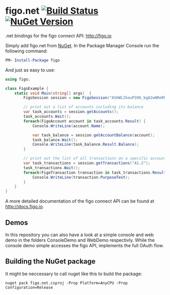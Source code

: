 figo.net [![Build Status](https://travis-ci.org/figo-connect/net-figo.png)](https://travis-ci.org/figo-connect/net-figo) [![NuGet Version](http://img.shields.io/nuget/v/figo.svg?style=flat)](https://www.nuget.org/packages/figo/)
===========

.net bindings for the figo connect API: http://figo.io

Simply add figo.net from [NuGet](https://www.nuget.org/packages/figo). In the Package Manager Console run the following command:
```powershell
PM> Install-Package figo
```

And just as easy to use:
```csharp
using figo;

class FigoExample {
	static void Main(string[] args)  {
        FigoSession session = new FigoSession("ASHWLIkouP2O6_bgA2wWReRhletgWKHYjLqDaqb0LFfamim9RjexTo22ujRIP_cjLiRiSyQXyt2kM1eXU2XLFZQ0Hro15HikJQT_eNeT_9XQ");

		// print out a list of accounts including its balance
        var task_accounts = session.getAccounts();
        task_accounts.Wait();
        foreach(FigoAccount account in task_accounts.Result) {
            Console.WriteLine(account.Name);

            var task_balance = session.getAccountBalance(account);
            task_balance.Wait();
            Console.WriteLine(task_balance.Result.Balance);
		}

		// print out the list of all transactions on a specific account
        var task_transactions = session.getTransactions("A1.2");
        task_transactions.Wait();
		foreach(FigoTransaction transaction in task_transactions.Result) {
			Console.WriteLine(transaction.PurposeText);
		}
	}
}
```

A more detailed documentation of the figo connect API can be found at http://docs.figo.io.

Demos
-----

In this repository you can also have a look at a simple console and web demo in the folders ConsoleDemo and WebDemo respectivly. While the console demo simple accesses the figo API, implements the full OAuth flow.

Building the NuGet package
--------------------------

It might be neccessary to call nuget like this to build the package:
```
nuget pack figo.net.csproj -Prop Platform=AnyCPU -Prop Configuration=Release
```